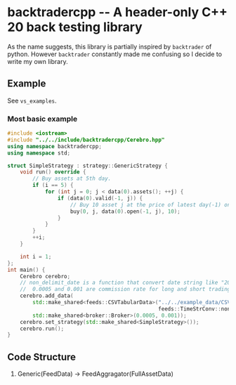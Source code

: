 # backtradercpp -- A header-only C++ 20 back testing library

As the name suggests, this library is partially inspired by `backtrader` of python. However `backtrader` constantly made me confusing so I decide to write my own library.

## Example
See `vs_examples`.
### Most basic example

```cpp
#include <iostream>
#include "../../include/backtradercpp/Cerebro.hpp"
using namespace backtradercpp;
using namespace std;

struct SimpleStrategy : strategy::GenericStrategy {
    void run() override {
        // Buy assets at 5th day.
        if (i == 5) {
            for (int j = 0; j < data(0).assets(); ++j) {
                if (data(0).valid(-1, j)) {
                    // Buy 10 asset j at the price of latest day(-1) on the broker 0.
                    buy(0, j, data(0).open(-1, j), 10);
                }
            }
        }
        ++i;
    }

    int i = 1;
};
int main() {
    Cerebro cerebro;
    // non_delimit_date is a function that convert date string like "20200101" to standard format.
    //  0.0005 and 0.001 are commission rate for long and short trading.
    cerebro.add_data(
        std::make_shared<feeds::CSVTabularData>("../../example_data/CSVTabular/djia.csv",
                                                feeds::TimeStrConv::non_delimt_date),
        std::make_shared<broker::Broker>(0.0005, 0.001));
    cerebro.set_strategy(std::make_shared<SimpleStrategy>());
    cerebro.run();
}
```

## Code Structure
1. Generic(FeedData) -> FeedAggragator(FullAssetData)